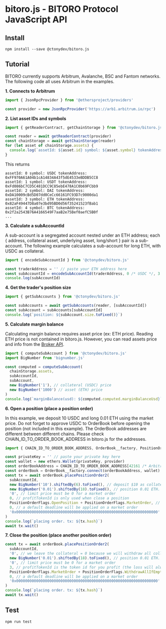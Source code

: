 # bitoro.js - BITORO Protocol JavaScript API

## Install

```
npm install --save @ctonydev/bitoro.js
```

## Tutorial

BITORO currently supports Arbitrum, Avalanche, BSC and Fantom networks. The following code all uses Arbitrum in the examples.

**1. Connects to Arbitrum**

```js
import { JsonRpcProvider } from '@ethersproject/providers'

const provider = new JsonRpcProvider('https://arb1.arbitrum.io/rpc')
```

**2. List asset IDs and symbols**

```js
import { getReaderContract, getChainStorage } from '@ctonydev/bitoro.js'

const reader = await getReaderContract(provider)
const chainStorage = await getChainStorage(reader)
for (let asset of chainStorage.assets) {
  console.log(`assetId: ${asset.id} symbol: ${asset.symbol} tokenAddress: ${asset.tokenAddress}`)
}
```

This returns

```
assetId: 0 symbol: USDC tokenAddress: 0xFF970A61A04b1cA14834A43f5dE4533eBDDB5CC8
assetId: 1 symbol: USDT tokenAddress: 0xFd086bC7CD5C481DCC9C85ebE478A1C0b69FCbb9
assetId: 2 symbol: DAI tokenAddress: 0xDA10009cBd5D07dd0CeCc66161FC93D7c9000da1
assetId: 3 symbol: ETH tokenAddress: 0x82aF49447D8a07e3bd95BD0d56f35241523fBab1
assetId: 4 symbol: BTC tokenAddress: 0x2f2a2543B76A4166549F7aaB2e75Bef0aefC5B0f
...
```

**3. Calculate a subAccountId**

A sub-account is a segregated account nested under an ETH address; each { address, collateral asset, underlying asset, long/short } pair is a sub-account. The following example calculates a sub-account for long ETH, with USDC as collateral.

```js
import { encodeSubAccountId } from '@ctonydev/bitoro.js'

const traderAddress = '' // paste your ETH address here
const subAccountId = encodeSubAccountId(traderAddress, 0 /* USDC */, 3 /* ETH */, true /* long */)
console.log(subAccountId)
```

**4. Get the trader's position size**

```js
import { getSubAccounts } from '@ctonydev/bitoro.js'

const subAccounts = await getSubAccounts(reader, [subAccountId])
const subAccount = subAccounts[subAccountId]
console.log(`position: ${subAccount.size.toFixed()}`)
```

**5. Calculate margin balance**

Calculating margin balance requires asset price (ex: ETH price). Reading ETH price is not contained in bitoro.js. However, you can read assets price and info from the [Broker API](https://app.bitoro.network/api/liquidityAsset).

```js
import { computeSubAccount } from '@ctonydev/bitoro.js'
import BigNumber from 'bignumber.js'

const computed = computeSubAccount(
  chainStorage.assets,
  subAccountId,
  subAccount,
  new BigNumber('1'), // collateral (USDC) price
  new BigNumber('1000') // asset (ETH) price
)
console.log(`marginBalance(usd): ${computed.computed.marginBalanceUsd}`)
```

**6. Open a position (place a position order)**

In this example, we deposit 10 USDC and long 0.01 ETH using the market price. Do not forget to approve USDC to OrderBook before opening the position (not included in this example). The OrderBook addresses are different between different chains. Please check CHAIN_ID_TO_ORDER_BOOK_ADDRESS in bitoro.js for the addresses.

```js
import { CHAIN_ID_TO_ORDER_BOOK_ADDRESS, OrderBook__factory, PositionOrderFlags } from '@ctonydev/bitoro.js'

const privateKey = '' // paste your private key here
const wallet = new ethers.Wallet(privateKey, provider)
const orderBookAddress = CHAIN_ID_TO_ORDER_BOOK_ADDRESS[42161 /* Arbitrum chain ID */]
const orderBook = OrderBook__factory.connect(orderBookAddress, wallet)
const tx = await orderBook.placePositionOrder2(
  subAccountId,
  new BigNumber('10').shiftedBy(6).toFixed(), // deposit $10 as collateral. USDC.decimals = 6
  new BigNumber('0.01').shiftedBy(18).toFixed(), // position 0.01 ETH. decimals is always 18
  '0', // limit price must be 0 for a market order
  0, // profitTokenId is only used when close a position
  PositionOrderFlags.OpenPosition + PositionOrderFlags.MarketOrder, // check PositionOrderFlags for details
  0, // a default deadline will be applied on a market order
  '0x0000000000000000000000000000000000000000000000000000000000000000' // an empty referral code
)
console.log(`placing order. tx: ${tx.hash}`)
await tx.wait()
```

**7. Close the position (place another position order)**

```js
const tx = await orderBook.placePositionOrder2(
  subAccountId,
  '0', // we leave the collateral = 0 because we will withdraw all collaterals later in the flag
  new BigNumber('0.01').shiftedBy(18).toFixed(), // position 0.01 ETH. decimals is always 18
  '0', // limit price must be 0 for a market order
  3, // profitTokenId is the token id for you profit (the loss will always be charged from your collateral). should be 3 (ETH) for a long position. should be 0 (USDC) or other stable coins for a short position
  PositionOrderFlags.MarketOrder + PositionOrderFlags.WithdrawAllIfEmpty, // check PositionOrderFlags for details
  0, // a default deadline will be applied on a market order
  '0x0000000000000000000000000000000000000000000000000000000000000000' // an empty referral code
)
console.log(`placing order. tx: ${tx.hash}`)
await tx.wait()
```

## Test

```
npm run test
```
